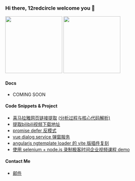 ### Hi there, 12redcircle welcome you 👋


<div>
<img height="180em" src="https://github-readme-stats.vercel.app/api?username=12redcircle&show_icons=true&theme=highcontrast&include_all_commits=true&count_private=true"/>
<img height="180em" src="https://github-readme-stats.vercel.app/api/top-langs/?username=12redcircle&layout=compact&langs_count=8&theme=highcontrast"/>
</div>

#### Docs
- COMING SOON

#### Code Snippets & Project

- [喜马拉雅网页链接提取](https://github.com/12redcircle/xmly-radio-extractor) [(分析过程与核心代码解析)](https://github.com/12redcircle/xmly-radio-extractor/discussions/2)
- [提取bilibili视频下载地址](https://github.com/12redcircle/bilibili-video-download-extractor)
- [promise defer 反模式](https://gist.github.com/12redcircle/77617823c30a425649ebb909269d3a81)
- [vue dialog service 弹窗服务](https://gist.github.com/12redcircle/b83db4ccc9b7adbe25815c5dba7f839e)
- [angularjs ngtemplate loader 的 vite 版插件复刻](https://gist.github.com/12redcircle/bef3823c55690d3e47be4d11dcbb238c)
- [使用 selenium + node.js 录制极客时间企业视频课程 demo](https://github.com/12redcircle/wxtime-script)

#### Contact Me

- [邮件](mailto:liyunheasap@yeah.net)
